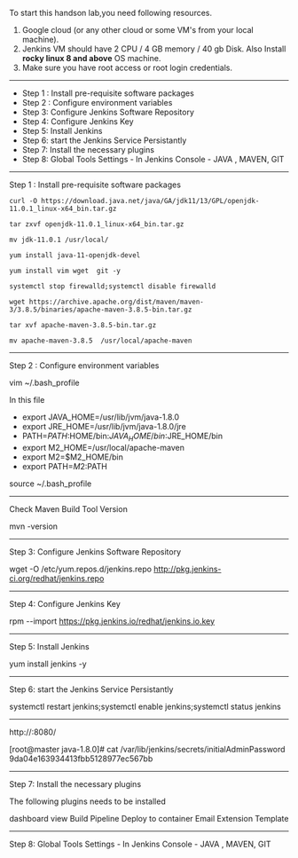 To start this handson lab,you need following resources.

1. Google cloud (or any other cloud or some VM's from your local machine).
2. Jenkins VM should have 2 CPU / 4 GB memory / 40 gb Disk. Also Install **rocky linux 8 and above** OS machine.
3. Make sure you have root access or root login credentials.

*******************************************************************************************************************
- Step 1 : Install pre-requisite software packages
- Step 2 : Configure environment variables
- Step 3: Configure Jenkins Software Repository
- Step 4: Configure Jenkins Key
- Step 5: Install Jenkins
- Step 6: start the Jenkins Service Persistantly
- Step 7: Install the necessary plugins
- Step 8: Global Tools Settings - In Jenkins Console - JAVA , MAVEN, GIT
*******************************************************************************************************************
Step 1 : Install pre-requisite software packages

```
curl -O https://download.java.net/java/GA/jdk11/13/GPL/openjdk-11.0.1_linux-x64_bin.tar.gz
```

```
tar zxvf openjdk-11.0.1_linux-x64_bin.tar.gz
```

```
mv jdk-11.0.1 /usr/local/
```

```
yum install java-11-openjdk-devel
```

```
yum install vim wget  git -y
```

```
systemctl stop firewalld;systemctl disable firewalld
```

```
wget https://archive.apache.org/dist/maven/maven-3/3.8.5/binaries/apache-maven-3.8.5-bin.tar.gz
```


```
tar xvf apache-maven-3.8.5-bin.tar.gz
```

```
mv apache-maven-3.8.5  /usr/local/apache-maven
```

*******************************************************************************************************************
Step 2 : Configure environment variables

vim ~/.bash_profile

In this file

- export JAVA_HOME=/usr/lib/jvm/java-1.8.0
- export JRE_HOME=/usr/lib/jvm/java-1.8.0/jre
- PATH=$PATH:$HOME/bin:$JAVA_HOME/bin:$JRE_HOME/bin
- export M2_HOME=/usr/local/apache-maven
- export M2=$M2_HOME/bin 
- export PATH=$M2:$PATH

source ~/.bash_profile
*******************************************************************************************************************

Check Maven Build Tool Version

mvn -version


*******************************************************************************************************************
Step 3: Configure Jenkins Software Repository


wget -O /etc/yum.repos.d/jenkins.repo http://pkg.jenkins-ci.org/redhat/jenkins.repo

*******************************************************************************************************************
Step 4: Configure Jenkins Key


rpm --import https://pkg.jenkins.io/redhat/jenkins.io.key
*******************************************************************************************************************
Step 5: Install Jenkins


yum install jenkins -y

*******************************************************************************************************************
Step 6: start the Jenkins Service Persistantly


systemctl restart jenkins;systemctl enable jenkins;systemctl status jenkins
*******************************************************************************************************************


http://<jenkins Server IP >:8080/

[root@master java-1.8.0]# cat /var/lib/jenkins/secrets/initialAdminPassword
9da04e163934413fbb5128977ec567bb

*******************************************************************************************************************

Step 7: Install the necessary plugins

The following plugins needs to be installed

dashboard view
Build Pipeline
Deploy to container
Email Extension Template
*******************************************************************************************************************
Step 8: Global Tools Settings - In Jenkins Console - JAVA , MAVEN, GIT

